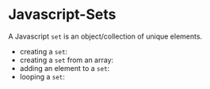# Javascript-Sets

A Javascript `set` is an object/collection of unique elements.

* creating a `set`:
* creating a `set` from an array:
* adding an element to a `set`:
* looping a `set`:
